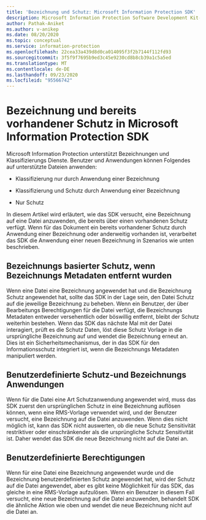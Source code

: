 ```yaml
---
title: 'Bezeichnung und Schutz: Microsoft Information Protection SDK'
description: Microsoft Information Protection Software Development Kit-Vorgänge.
author: Pathak-Aniket
ms.author: v-anikep
ms.date: 08/20/2020
ms.topic: conceptual
ms.service: information-protection
ms.openlocfilehash: 22cea33a439d8d0ca014095f3f2b7144f112fd93
ms.sourcegitcommit: 3f5f9f7695b9ed3c45e9230cd8b8cb39a1c5a5ed
ms.translationtype: MT
ms.contentlocale: de-DE
ms.lasthandoff: 09/23/2020
ms.locfileid: "95566742"
---
```

# <a name="labeling-and-pre-existing-protection-in-microsoft-information-protection-sdk"></a>Bezeichnung und bereits vorhandener Schutz in Microsoft Information Protection SDK

Microsoft Information Protection unterstützt Bezeichnungen und Klassifizierungs Dienste. Benutzer und Anwendungen können Folgendes auf unterstützte Dateien anwenden:

- Klassifizierung nur durch Anwendung einer Bezeichnung

- Klassifizierung und Schutz durch Anwendung einer Bezeichnung

- Nur Schutz

In diesem Artikel wird erläutert, wie das SDK versucht, eine Bezeichnung auf eine Datei anzuwenden, die bereits über einen vorhandenen Schutz verfügt. Wenn für das Dokument ein bereits vorhandener Schutz durch Anwendung einer Bezeichnung oder anderweitig vorhanden ist, verarbeitet das SDK die Anwendung einer neuen Bezeichnung in Szenarios wie unten beschrieben.

## <a name="label-based-protection-when-label-metadata-has-been-stripped"></a>Bezeichnungs basierter Schutz, wenn Bezeichnungs Metadaten entfernt wurden

Wenn eine Datei eine Bezeichnung angewendet hat und die Bezeichnung Schutz angewendet hat, sollte das SDK in der Lage sein, den Datei Schutz auf die jeweilige Bezeichnung zu beheben. Wenn ein Benutzer, der über Bearbeitungs Berechtigungen für die Datei verfügt, die Bezeichnungs Metadaten entweder versehentlich oder böswillig entfernt, bleibt der Schutz weiterhin bestehen. Wenn das SDK das nächste Mal mit der Datei interagiert, prüft es die Schutz Daten, löst diese Schutz Vorlage in die ursprüngliche Bezeichnung auf und wendet die Bezeichnung erneut an. Dies ist ein Sicherheitsmechanismus, der in das SDK für den Informationsschutz integriert ist, wenn die Bezeichnungs Metadaten manipuliert werden.

## <a name="custom-protection-and-label-applications"></a>Benutzerdefinierte Schutz-und Bezeichnungs Anwendungen

Wenn für die Datei eine Art Schutzanwendung angewendet wird, muss das SDK zuerst den ursprünglichen Schutz in eine Bezeichnung auflösen können, wenn eine RMS-Vorlage verwendet wird, und der Benutzer versucht, eine Bezeichnung auf die Datei anzuwenden. Wenn dies nicht möglich ist, kann das SDK nicht auswerten, ob die neue Schutz Sensitivität restriktiver oder einschränkender als die ursprüngliche Schutz Sensitivität ist. Daher wendet das SDK die neue Bezeichnung nicht auf die Datei an.

## <a name="user-defined-permissions"></a>Benutzerdefinierte Berechtigungen

Wenn für eine Datei eine Bezeichnung angewendet wurde und die Bezeichnung benutzerdefinierten Schutz angewendet hat, wird der Schutz auf die Datei angewendet, aber es gibt keine Möglichkeit für das SDK, das gleiche in eine RMS-Vorlage aufzulösen. Wenn ein Benutzer in diesem Fall versucht, eine neue Bezeichnung auf die Datei anzuwenden, behandelt SDK die ähnliche Aktion wie oben und wendet die neue Bezeichnung nicht auf die Datei an.
